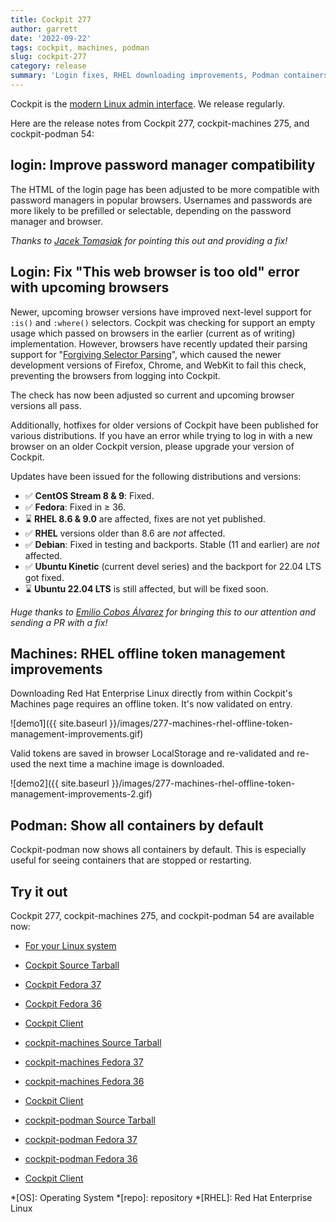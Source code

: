 ```yaml
---
title: Cockpit 277
author: garrett
date: '2022-09-22'
tags: cockpit, machines, podman
slug: cockpit-277
category: release
summary: 'Login fixes, RHEL downloading improvements, Podman containers visible by default'
---
```


Cockpit is the [modern Linux admin interface](https://cockpit-project.org/).
We release regularly.

Here are the release notes from Cockpit 277, cockpit-machines 275, and cockpit-podman 54:


## login: Improve password manager compatibility

The HTML of the login page has been adjusted to be more compatible with password managers in popular browsers. Usernames and passwords are more likely to be prefilled or selectable, depending on the password manager and browser.

_Thanks to [Jacek Tomasiak](https://github.com/skazi0) for pointing this out and providing a fix!_

## Login: Fix "This web browser is too old" error with upcoming browsers

Newer, upcoming browser versions have improved next-level support for `:is()` and `:where()` selectors. Cockpit was checking for support an empty usage which passed on browsers in the earlier (current as of writing) implementation. However, browsers have recently updated their parsing support for "[Forgiving Selector Parsing](https://developer.mozilla.org/en-US/docs/Web/CSS/:is#forgiving_selector_parsing)", which caused the newer development versions of Firefox, Chrome, and WebKit to fail this check, preventing the browsers from logging into Cockpit.

The check has now been adjusted so current and upcoming browser versions all pass.

Additionally, hotfixes for older versions of Cockpit have been published for various distributions. If you have an error while trying to log in with a new browser on an older Cockpit version, please upgrade your version of Cockpit.

Updates have been issued for the following distributions and versions:

  - ✅ **CentOS Stream 8 & 9**: Fixed.
  - ✅ **Fedora**: Fixed in ≥ 36.
  - ⌛ **RHEL 8.6 & 9.0** are affected, fixes are not yet published.
  - ✅ **RHEL** versions older than 8.6 are *not* affected.
  - ✅ **Debian**: Fixed in testing and backports. Stable (11 and earlier)  are *not* affected.
  - ✅ **Ubuntu Kinetic** (current devel series) and the backport for 22.04 LTS got fixed. 
  - ⌛ **Ubuntu 22.04 LTS** is still affected, but will be fixed soon.

_Huge thanks to [Emilio Cobos Álvarez](https://github.com/emilio) for bringing this to our attention and sending a PR with a fix!_

## Machines: RHEL offline token management improvements

Downloading Red Hat Enterprise Linux directly from within Cockpit's Machines page requires an offline token. It's now validated on entry.

![demo1]({{ site.baseurl }}/images/277-machines-rhel-offline-token-management-improvements.gif)

Valid tokens are saved in browser LocalStorage and re-validated and re-used the next time a machine image is downloaded.

![demo2]({{ site.baseurl }}/images/277-machines-rhel-offline-token-management-improvements-2.gif)

## Podman: Show all containers by default

Cockpit-podman now shows all containers by default. This is especially useful for seeing containers that are stopped or restarting.


## Try it out

Cockpit 277, cockpit-machines 275, and cockpit-podman 54 are available now:

* [For your Linux system](https://cockpit-project.org/running.html)

* [Cockpit Source Tarball](https://github.com/cockpit-project/cockpit/releases/tag/277)
* [Cockpit Fedora 37](https://bodhi.fedoraproject.org/updates/FEDORA-2022-c0ec7a8253)
* [Cockpit Fedora 36](https://bodhi.fedoraproject.org/updates/FEDORA-2022-a80ce9a9a5)
* [Cockpit Client](https://flathub.org/apps/details/org.cockpit_project.CockpitClient)
* [cockpit-machines Source Tarball](https://github.com/cockpit-project/cockpit-machines/releases/tag/275)
* [cockpit-machines Fedora 37](https://bodhi.fedoraproject.org/updates/FEDORA-2022-910c7c7686)
* [cockpit-machines Fedora 36](https://bodhi.fedoraproject.org/updates/FEDORA-2022-1ed4f71302)
* [Cockpit Client](https://flathub.org/apps/details/org.cockpit_project.CockpitClient)
* [cockpit-podman Source Tarball](https://github.com/cockpit-project/cockpit-podman/releases/tag/54)
* [cockpit-podman Fedora 37](https://bodhi.fedoraproject.org/updates/FEDORA-2022-7b2348ff9f)
* [cockpit-podman Fedora 36](https://bodhi.fedoraproject.org/updates/FEDORA-2022-156cda8c46)
* [Cockpit Client](https://flathub.org/apps/details/org.cockpit_project.CockpitClient)

*[OS]: Operating System
*[repo]: repository
*[RHEL]: Red Hat Enterprise Linux